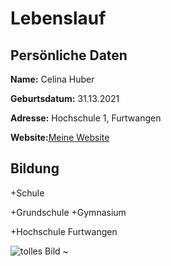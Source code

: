 # Lebenslauf
## Persönliche Daten

**Name:** Celina Huber

**Geburtsdatum:** 31.13.2021

**Adresse:** Hochschule 1, Furtwangen

**Website:**[Meine Website](http://meinewebsite.beispiel.de/ "Das könnte meine Website sein")

## Bildung

+Schule

  +Grundschule
  +Gymnasium

+Hochschule Furtwangen


![tolles Bild](https://static.nrwz.de/uploads/2018/02/Fasnetsdienstag__2018-02-13_63290_%C2%A9_A.Linsenmann.jpg)
~
